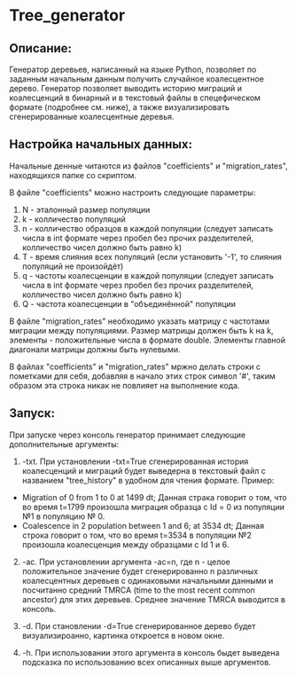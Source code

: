 # Tree_generator

## Описание:
Генератор деревьев, написанный на языке Python, позволяет по заданным начальным данным получить случайное коалесцентное дерево. Генератор позволяет выводить историю миграций и коалесценций в бинарный и в текстовый файлы в спецефическом формате (подробнее см. ниже), а также визуализировать сгенерированные коалесцентные деревья.


## Настройка начальных данных:
Начальные денные читаются из файлов "coefficients" и "migration_rates", находящихся папке со скриптом.

В файле "coefficients" можно настроить следующие параметры:
1) N - эталонный размер популяции
2) k - колличество популяций
3) n - колличество образцов в каждой популяции (следует записать числа в int формате через пробел без прочих разделителей, колличество чисел должно быть равно k)
4) T - время слияния всех популяций (если установить '-1', то слияния популяций не произойдёт)
5) q - частоты коалесценции в каждой популяции (следует записать числа в int формате через пробел без прочих разделителей, колличество чисел должно быть равно k)
6) Q - частота коалесценции в "объединённой" популяции

В файле "migration_rates" необходимо указать матрицу с частотами миграции между популяциями. Размер матрицы должен быть k на k, элементы - положительные числа в формате double. Элементы главной диагонали матрицы должны быть нулевыми.

В файлах "coefficients" и "migration_rates" мржно делать строки с пометками для себя, добавляя в начало этих строк символ '#', таким образом эта строка никак не повлияет на выполнение кода.


## Запуск:
При запуске через консоль генератор принимает следующие дополнительные аргументы:
1) -txt. При установлении -txt=True сгенерированная история коалесценций и миграций будет выведерна в текстовый файл с названием "tree_history" в удобном для чтения формате. Пример: 
 - Migration of 0 from 1 to 0 at 1499 dt; 
    Данная страка говорит о том, что во время t=1799 произошла миграция образца с Id = 0 из популяции №1 в популяцию № 0.
 - Coalescence in 2 population between 1 and 6; at 3534 dt; 
    Данная строка говорит о том, что во время t=3534 в популяции №2 произошла коалесценция между образцами с Id 1 и 6.

2) -ac. При установлении аргумента -ac=n, где n - целое положительное значение будет сгенерированно n различных коалесцентных деревьев с одинаковыми начальными данными и посчитанно средний TMRCA (time to the most recent common ancestor) для этих деревьев. Среднее значение TMRCA выводится в консоль.

3) -d. При становлении -d=True сгенерированное дерево будет визуализироанно, картинка откроется в новом окне.
4) -h. При использовании этого аргумента в консоль быдет выведена подсказка по использованию всех описанных выше аргументов.

